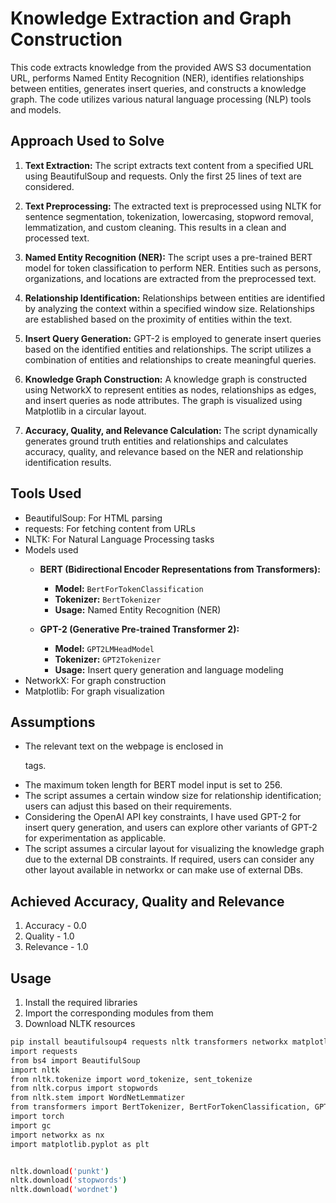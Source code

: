 # Knowledge Extraction and Graph Construction

This code extracts knowledge from the provided AWS S3 documentation URL, performs Named Entity Recognition (NER), identifies relationships between entities, generates insert queries, and constructs a knowledge graph. The code utilizes various natural language processing (NLP) tools and models.

## Approach Used to Solve

1. **Text Extraction:** The script extracts text content from a specified URL using BeautifulSoup and requests. Only the first 25 lines of text are considered.

2. **Text Preprocessing:** The extracted text is preprocessed using NLTK for sentence segmentation, tokenization, lowercasing, stopword removal, lemmatization, and custom cleaning. This results in a clean and processed text.

3. **Named Entity Recognition (NER):** The script uses a pre-trained BERT model for token classification to perform NER. Entities such as persons, organizations, and locations are extracted from the preprocessed text.

4. **Relationship Identification:** Relationships between entities are identified by analyzing the context within a specified window size. Relationships are established based on the proximity of entities within the text.

5. **Insert Query Generation:** GPT-2 is employed to generate insert queries based on the identified entities and relationships. The script utilizes a combination of entities and relationships to create meaningful queries.

6. **Knowledge Graph Construction:** A knowledge graph is constructed using NetworkX to represent entities as nodes, relationships as edges, and insert queries as node attributes. The graph is visualized using Matplotlib in a circular layout.

7. **Accuracy, Quality, and Relevance Calculation:** The script dynamically generates ground truth entities and relationships and calculates accuracy, quality, and relevance based on the NER and relationship identification results.

## Tools Used

- BeautifulSoup: For HTML parsing
- requests: For fetching content from URLs
- NLTK: For Natural Language Processing tasks
- Models used
  - **BERT (Bidirectional Encoder Representations from Transformers):**
    - **Model:** `BertForTokenClassification`
    - **Tokenizer:** `BertTokenizer`
    - **Usage:** Named Entity Recognition (NER)
    
  - **GPT-2 (Generative Pre-trained Transformer 2):**
    - **Model:** `GPT2LMHeadModel`
    - **Tokenizer:** `GPT2Tokenizer`
    - **Usage:** Insert query generation and language modeling
- NetworkX: For graph construction
- Matplotlib: For graph visualization

## Assumptions

- The relevant text on the webpage is enclosed in <p> tags.
- The maximum token length for BERT model input is set to 256.
- The script assumes a certain window size for relationship identification; users can adjust this based on their requirements.
- Considering the OpenAI API key constraints, I have used GPT-2 for insert query generation, and users can explore other variants of GPT-2 for experimentation as applicable.
- The script assumes a circular layout for visualizing the knowledge graph due to the external DB constraints. If required, users can consider any other layout available in networkx or can make use of external DBs.

## Achieved Accuracy, Quality and Relevance

1. Accuracy - 0.0
2. Quality - 1.0
3. Relevance - 1.0

## Usage

1. Install the required libraries
2. Import the corresponding modules from them
3. Download NLTK resources

```bash
pip install beautifulsoup4 requests nltk transformers networkx matplotlib
import requests
from bs4 import BeautifulSoup
import nltk
from nltk.tokenize import word_tokenize, sent_tokenize
from nltk.corpus import stopwords
from nltk.stem import WordNetLemmatizer
from transformers import BertTokenizer, BertForTokenClassification, GPT2LMHeadModel, GPT2Tokenizer
import torch
import gc
import networkx as nx
import matplotlib.pyplot as plt


nltk.download('punkt')
nltk.download('stopwords')
nltk.download('wordnet')